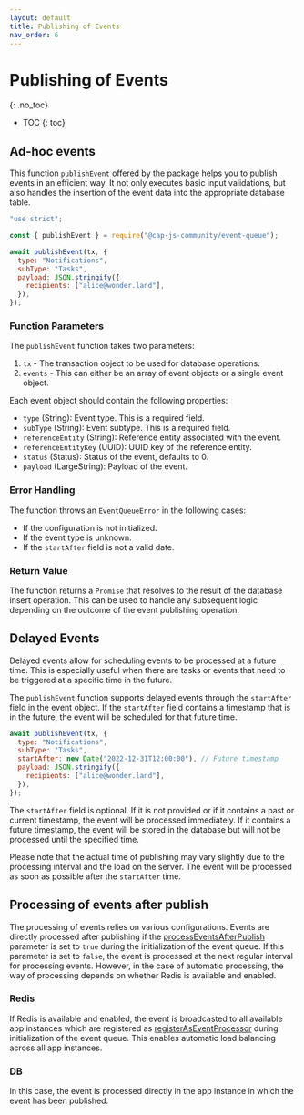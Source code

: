 ```yaml
---
layout: default
title: Publishing of Events
nav_order: 6
---
```


<!-- prettier-ignore-start -->

# Publishing of Events

{: .no_toc}
<!-- prettier-ignore-end -->

<!-- prettier-ignore -->
- TOC
{: toc}

## Ad-hoc events

This function `publishEvent` offered by the package helps you to publish events in an efficient way. It not only
executes basic input validations, but also handles the insertion of the event data into the appropriate database table.

```js
"use strict";

const { publishEvent } = require("@cap-js-community/event-queue");

await publishEvent(tx, {
  type: "Notifications",
  subType: "Tasks",
  payload: JSON.stringify({
    recipients: ["alice@wonder.land"],
  }),
});
```

### Function Parameters

The `publishEvent` function takes two parameters:

1. `tx` - The transaction object to be used for database operations.
2. `events` - This can either be an array of event objects or a single event object.

Each event object should contain the following properties:

- `type` (String): Event type. This is a required field.
- `subType` (String): Event subtype. This is a required field.
- `referenceEntity` (String): Reference entity associated with the event.
- `referenceEntityKey` (UUID): UUID key of the reference entity.
- `status` (Status): Status of the event, defaults to 0.
- `payload` (LargeString): Payload of the event.

### Error Handling

The function throws an `EventQueueError` in the following cases:

- If the configuration is not initialized.
- If the event type is unknown.
- If the `startAfter` field is not a valid date.

### Return Value

The function returns a `Promise` that resolves to the result of the database insert operation. This can be used to
handle any subsequent logic depending on the outcome of the event publishing operation.

## Delayed Events

Delayed events allow for scheduling events to be processed at a future time. This is especially useful when there are
tasks or events that need to be triggered at a specific time in the future.

The `publishEvent` function supports delayed events through the `startAfter` field in the event object. If
the `startAfter` field contains a timestamp that is in the future, the event will be scheduled for that future time.

```js
await publishEvent(tx, {
  type: "Notifications",
  subType: "Tasks",
  startAfter: new Date("2022-12-31T12:00:00"), // Future timestamp
  payload: JSON.stringify({
    recipients: ["alice@wonder.land"],
  }),
});
```

The `startAfter` field is optional. If it is not provided or if it contains a past or current timestamp, the event will
be processed immediately. If it contains a future timestamp, the event will be stored in the database but will not be
processed until the specified time.

Please note that the actual time of publishing may vary slightly due to the processing interval and the load on the
server. The event will be processed as soon as possible after the `startAfter` time.

## Processing of events after publish

The processing of events relies on various configurations. Events are directly processed after publishing if
the [processEventsAfterPublish](/event-queue/setup/#initialization-parameters) parameter is set to `true` during the
initialization of the event queue. If this parameter is set to `false`, the event is processed at the next regular
interval for processing events. However, in the case of automatic processing, the way of processing depends on whether
Redis is available and enabled.

### Redis

If Redis is available and enabled, the event is broadcasted to all available app instances which are registered
as [registerAsEventProcessor](/event-queue/setup/#initialization-parameters) during initialization of the event queue.
This enables automatic load balancing across all app instances.

### DB

In this case, the event is processed directly in the app instance in which the event has been published.
